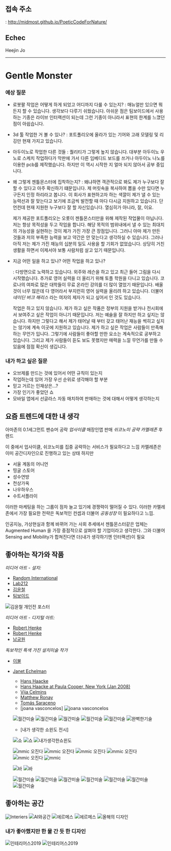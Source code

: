 ## 접속 주소
 : <http://midmost.github.io/PoeticCodeForNature/>

## Echec
Heejin Jo

---------

# Gentle Monster

### 예상 질문

- 로봇팔 작업은 어떻게 하게 되었고 어디까지 다룰 수 있는지?
  : 매뉴얼만 있으면 뭐든지 할 수 있습니다. 생각보다 다루기 쉬웠습니다.
    아쉬운 점은 팀보이드에서 사용하는 기종은 라이브 인터랙션이 되는데 그런 기종이 아니라서 표현의 한계를
    느꼈던 점이 아쉽습니다.

- 3d 툴 작업한 거 볼 수 있나?
  : 포트폴리오에 올라가 있는 기어와 고래 모델링 및 리깅만 현재 가지고 있습니다.

- 아두이노로 작업한 다른 것들
  : 퀄리티가 그렇게 높지 않습니다. 대부분 아두이노 우노로 스케치 작업하다가 막판에 가서 다른 임베디드 보드를
     쓰거나 아두이노 나노를 이용한 pcb를 제작했습니다. 하지만 이 역시 시작한 지 얼마 되지 않아서 공부
     중입니다.

- 왜 그렇게 젠틀몬스터에 집착하는지?
  : 왜냐하면 객관적으로 봐도 제가 누구보다 잘 할 수 있다고 아주 확신하기 떄문입니다.
    제 머릿속을 복사하여 뽑을 수만 있다면 누구든지 인정 하리라고 봅니다.
    이 회사가 표현하고자 하는 색깔이 제가 낼 수 있는 능력선과 잘 맞는다고 보기에
    조금씩 발전할 때 마다 다시금 지원하고 있습니다. 단언컨데 현재 지원한 누구보다 잘 할 자신있습니다.
    열심히가 아니라, 잘, 이요.

    제가 제공한 포트폴리오는 오롯이 젠틀몬스터만을 위해 제작된 작업물이 아닙니다.
    저는 항상 목적성을 두고 작업을 합니다. 해당 목적의 범위내에서 낼 수 있는
    최대치의 가능성을 실현하는 것이 제가 가진 가장 큰 장점입니다. 그러니 아마 제가 만든 것들과
    저의 부족한 능력을 보고 약간은 안 맞는다고 생각하실 수 있습니다.
    그러나 아직 저는 제가 가진 재능의 십분의 일도 사용을 할 기회가 없었습니다.
    상당히 거친 생활을 하면서 이제서야 보통 사람처럼 살고 있기 때문입니다.

- 지금 어떤 일을 하고 있나? 어떤 작업을 하고 있나?

  : 다방면으로 노력하고 있습니다. 외주와 레슨을 하고 있고 최근 들어 그림을 다시 시작했습니다.
    추가로 영어 실력을 더 올리기 위해 토플 학원을 다니고 있습니다.
    코로나의 여파로 많은 대학들이 무료 온라인 강의를 더 많이 열었기 때문입니다.
    배울 것이 너무 많은데 다 영어라서 부지런히 영어 실력을 올리려 하고 있습니다.
    더불어  _네이딘 버크 해리스_ 라는 여자의 제자가 되고 싶어서 인 것도 있습니다.

    작업은 하고 있지 않습니다. 제가 하고 싶은 작품은 정부의 지원을 받거나 전시회에서 보여주고 싶은
    작업이 아니기 때문입니다. 저는 예술을 잘 하지만 하고 싶지는 않습니다. 하지만 그렇다고 해서
    제가 태어날 때 부터 갖고 태어난 재능을 썩히고 싶지는 않기에 계속 이곳에 지원하고 있습니다.
    제가 하고 싶은 작업은 사람들이 만족해하는 무언가 입니다.
    그렇기에 사람들이 좋아할 만한 요소는 계속적으로 공부하고 있습니다.
    그리고 제가 사람들이 듣도 보도 못했지만 매력을 느낄 무언가를 만들 수 있음에 점점 확신이 생깁니다.



### 내가 하고 싶은 질문

- 오브제를 만드는 것에 있어서 어떤 규칙이 있는지
- 작업하는데 있어 가장 우선 순위로 생각해야 할 부분
- 믿고 거르는 인재상은...?
- 가장 인기가 좋았던 쇼
- 모바일 앱에서 선글라스 자동 매치하여 판매하는 것에 대해서 어떻게 생각하는지


## 요즘 트렌드에 대한 내 생각
 아마존의 0.1세그먼트
 팬슈머 공략
 _업사이클_
 매장인앱 판매
 _쉬코노미 공략_
 _카멜레존_
 후렌드

이 중에서 업사이클, 쉬코노미를 집중 공략하는 서비스가 필요하다고 느낌
카멜레존은 이미 공간디자인으로 진행하고 있는 상태 하지만
* 서울 계동의 어니언
* 띵굴 스토어
* 성수연방
* 천상가옥
* 나우하우스
* 수트서플라이

이러한 마케팅을 하는 그룹이 점차 늘고 있기에 경쟁력이 떨어질 수 있다.
이러한 카멜레존에서 가장 필요한 전략은 독보적인 컨셉과 더불어 _공동성장_ 이 필요하다고 느낌.

인공지능, 가상현실과 함께 바뀌어 가는 사회 추세에서 젠틀몬스터같은 업체는
Augmented Human 을 가장 중점적으로 살펴야 할 기업이라고 생각한다. 그와 더불어
Sensing and Mobility가 합쳐진다면 더(내가 생각하기엔 인터랙션)이 필요

## 좋아하는 작가와 작품
 _미디어 아트 - 설치:_
* [Random International](https://vimeo.com/376351028)
* [Lab212](https://lab212.org/oeuvres/2:art/17/Portee)
* [김윤철](https://youtu.be/geypSqyGZ0Y)
* [팀보이드]()  

![김윤철 개인전 포스터](/kim.jpg)


 _미디어 아트 - 디지털 아트:_

 * [Robert Henke](https://youtu.be/zMHb5ft_P6Q)
 * [Robert Henke](https://youtu.be/WrVsj3xN3E4)  
 * [남궁원](https://youtu.be/JvH0ukNCYeo)

 _독보적인 특색 가진 설치미술 작가_

 * [이불](https://youtu.be/WhyeyI3fKY8)
 * [Janet Echelman](https://youtu.be/l3rIW9nJw3Y)
    * [Hans Haacke](https://youtu.be/tOmesd5aHIk)
    * [Hans Haacke at Paula Cooper, New York (Jan 2008)](https://youtu.be/ffpvKOm2WIE)
    * [Vija Celmins](https://www.sfmoma.org/watch/vija-celmins-saying-the-unsayable/)
    * [Matthew Ronay](https://youtu.be/CXapwtxencw)
    * [Tomás Saraceno](https://youtu.be/05rgQUFPTjc)
    * [joana vasconcelos]
    ![joana vasconcelos](/pinkHeli.jpg)



     ![월간미술](/20200629_120329.jpg)
     ![월간미술](/20200629_120336.jpg)
     ![월간미술](/20200629_120837.jpg)
     ![월간미술](/20200629_120904.jpg)
     ![월간미술](/20200629_121046.jpg)
     ![완벽한기술](/20200629_132505.jpg)


    * [내가 생각한 쇼윈도 전시]


     ![쇼](쇼.png)
     ![쇼](쇼2.png)
     ![내가생각한쇼윈도](/20200629_133501.jpg)

     ![mmic 오진다](/20200629_133543.jpg)
     ![mmic 오진다](/20200629_133720.jpg)
     ![mmic 오진다](/20200629_133739.jpg)
     ![mmic 오진다](/20200629_133810.jpg)
     ![mmic 오진다](/20200629_133950.jpg)
     ![mmic](/20200629_133617812.jpg)



     ![바](/20200629_134025.jpg)
     ![바](/20200629_134032.jpg)  


     ![월간미술](/20200629_120904.jpg)
     ![월간미술](/20200629_121046.jpg)
     ![월간미술](/20200629_120329.jpg)
     ![월간미술](/20200629_120336.jpg)
     ![월간미술](/20200629_120837.jpg)
     ![월간미술](/20200629_120904.jpg)
     ![월간미술](/20200629_121046.jpg)

## 좋아하는 공간

![Interiers](/20200629_132315458.jpg)
![AI와공간](/20200629_132436255.jpg)
![에르메스](/20200629_133347.jpg)
![에르메스](/20200629_133351.jpg)
![올해의 디자인](/20200629_133351.jpg)

### 내가 좋아했지만 한 물 간 듯 한 디자인

![인테리어스2019](20200629_135230310.jpg)
![인테리어스2019](20200629_135241693.jpg)
